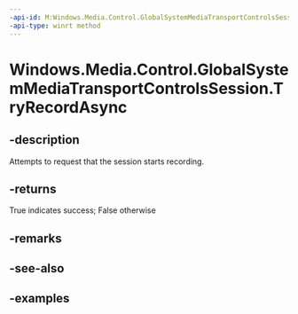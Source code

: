 ```yaml
---
-api-id: M:Windows.Media.Control.GlobalSystemMediaTransportControlsSession.TryRecordAsync
-api-type: winrt method
---
```


<!-- Method syntax.
public IAsyncOperation<bool> GlobalSystemMediaTransportControlsSession.TryRecordAsync()
-->

# Windows.Media.Control.GlobalSystemMediaTransportControlsSession.TryRecordAsync

## -description
Attempts to request that the session starts recording.

## -returns
True indicates success; False otherwise

## -remarks

## -see-also

## -examples

